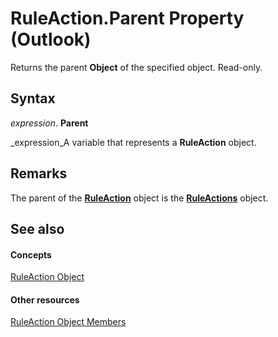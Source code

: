 
# RuleAction.Parent Property (Outlook)

Returns the parent  **Object** of the specified object. Read-only.


## Syntax

 _expression_. **Parent**

 _expression_A variable that represents a  **RuleAction** object.


## Remarks

The parent of the  **[RuleAction](6451788f-e5ed-239c-a34d-b564b52d8955.md)** object is the **[RuleActions](82ba76cd-86a4-3372-cb51-2df1d58c8b71.md)** object.


## See also


#### Concepts


 [RuleAction Object](6451788f-e5ed-239c-a34d-b564b52d8955.md)
#### Other resources


 [RuleAction Object Members](149a3484-1120-bfea-fbbe-884996c0799b.md)
